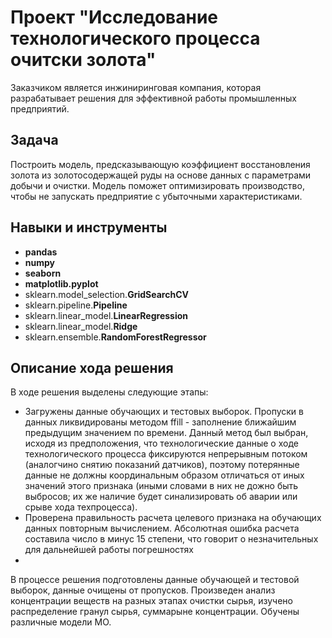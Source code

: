 # Проект "Исследование технологического процесса очитски золота"
Заказчиком является инжиниринговая компания, которая разрабатывает решения для эффективной работы промышленных предприятий.

## Задача
Построить модель, предсказывающую коэффициент восстановления золота из золотосодержащей руды на основе данных с параметрами добычи и очистки. Модель поможет оптимизировать производство, чтобы не запускать предприятие с убыточными характеристиками.

## Навыки и инструменты
- **pandas**
- **numpy**
- **seaborn**
- **matplotlib.pyplot**
- sklearn.model_selection.**GridSearchCV**
- sklearn.pipeline.**Pipeline**
- sklearn.linear_model.**LinearRegression**
- sklearn.linear_model.**Ridge**
- sklearn.ensemble.**RandomForestRegressor**


## Описание хода решения

В ходе решения выделены следующие этапы:

- Загружены данные обучающих и тестовых выборок. Пропуски в данных ликвидированы методом ffill - заполнение ближайшим предыдущим значением по времени. Данный метод был выбран, исходя из предположения, что технологические данные о ходе технологического процесса фиксируются непрерывным потоком (аналогчино снятию показаний датчиков), поэтому потерянные данные не должны координальным образом отличаться от иных значений этого признака (иными словами в них не дожно быть выбросов; их же наличие будет синализировать об аварии или срыве хода техпроцесса).
- Проверена правильность расчета целевого признака на обучающих данных повторным вычислением. Абсолютная ошибка расчета составила число в минус 15 степени, что говорит о незначительных для дальнейшей работы погрешностях
- 

В процессе решения подготовлены данные обучающей и тестовой выборок, данные очищены от пропусков. Произведен анализ концентрации веществ на разных этапах очистки сырья, изучено распределение гранул сырья, суммарыне концентрации. Обучены различные модели МО.

